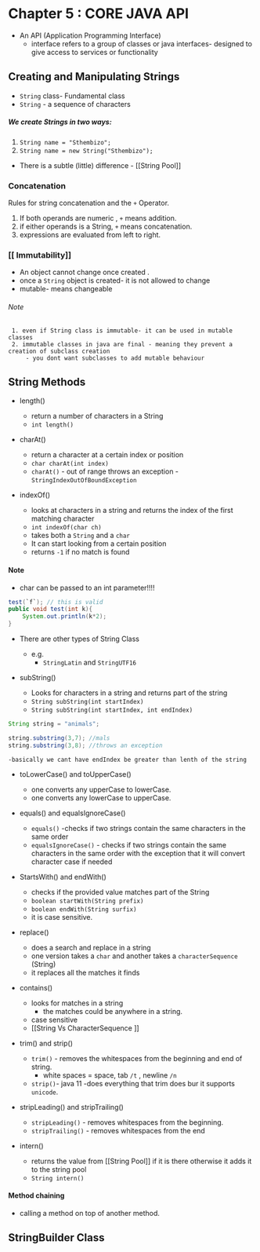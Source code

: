 
# Chapter 5 : CORE JAVA API

- An API (Application Programming Interface)
	- interface refers to a group of classes or java interfaces- designed to give access to services or functionality

## Creating and Manipulating Strings

- `String` class- Fundamental class
- `String` - a sequence of characters

##### We create Strings in two ways:

1. `String name = "Sthembizo";`
2. `String name = new String("Sthembizo");`

- There is a subtle (little) difference - [[String Pool]]

### Concatenation

Rules for string concatenation and the `+` Operator.

1. If both operands are numeric , `+` means addition.
2. if either operands is a String, `+` means concatenation.
3. expressions are evaluated from left to right.


### [[ Immutability]] 
- An object cannot change once created .
- once a `String` object is created- it is not allowed to change
- mutable- means changeable

###### Note 
	 1. even if String class is immutable- it can be used in mutable classes
	 2. immutable classes in java are final - meaning they prevent a creation of subclass creation
		 - you dont want subclasses to add mutable behaviour


## String Methods

-  length()
	- return a number of characters in a String
	- `int length()`

- charAt()
	- return a character at a certain index or position
	- `char charAt(int index)`
	- `charAt()`   -   out of range throws an exception
				- `StringIndexOutOfBoundException`
- indexOf()
	- looks at characters in a string and returns the index of the first matching character
	- `int indexOf(char ch)`
	- takes both a `String` and a `char`
	- It can start looking from a certain position
	- returns `-1` if no match is found

#### Note
- char can be passed to an int parameter!!!!
```java
test(`f`); // this is valid
public void test(int k){
	System.out.println(k*2);
}
```
- There are other types of String Class 
	- e.g.
		- `StringLatin` and `StringUTF16`


- subString() 
	- Looks for characters in a string and returns part of the string
	- `String subString(int startIndex)`
	- `String subString(int startIndex, int endIndex)`
```java
String string = "animals";

string.substring(3,7); //mals
string.substring(3,8); //throws an exception 
```
	-basically we cant have endIndex be greater than lenth of the string

- toLowerCase() and toUpperCase()
	- one converts any upperCase to lowerCase.
	- one converts any lowerCase to upperCase.

- equals() and equalsIgnoreCase()
	- `equals()` -checks if two strings contain the same characters in the same order
	- `equalsIgnoreCase()` - checks if two strings contain the same characters in the same order with the exception that it will convert character case if needed

- StartsWith() and endWith() 
	- checks if the provided value matches part of the String
	- `boolean startWith(String prefix)`
	- `boolean endWith(String surfix)`
	- it is case sensitive.

- replace() 
	- does a search and replace in a string
	- one version takes a `char` and another takes a `characterSequence` (String)
	- it replaces all the matches it finds

- contains()
	- looks for matches in a string 
		- the matches could be anywhere in a string.
	- case sensitive 
	- [[String Vs CharacterSequence ]]

- trim() and strip() 
	- `trim()` - removes the whitespaces from the beginning and end of string.
		- white spaces = space, tab `/t` , newline `/n`
	- `strip()`- java 11 -does everything that trim does bur it supports `unicode`. 

- stripLeading() and stripTrailing()
	- `stripLeading()` - removes whitespaces from the beginning.
	- `stripTrailing()` - removes whitespaces from the end

- intern()
	- returns the value from [[String Pool]] if it is there otherwise it adds it to the string pool
	- `String intern()`

#### Method chaining 
- calling a method on top of another method.


## StringBuilder Class
